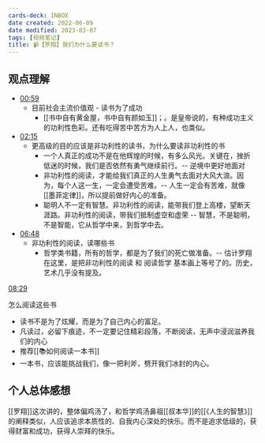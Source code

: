 ```yaml
---
cards-deck: INBOX
date created: 2022-06-09
date modified: 2023-03-07
tags: [视频笔记]
title: 📹【罗翔】我们为什么要读书？
---
```


## 观点理解

- [00:59](https://www.bilibili.com/video/BV1BK411L7DJ?spm_id_from=333.934.top_right_bar_window_history.content.click#t=59.265613)
	- 目前社会主流价值观 - 读书为了成功
		- [[书中自有黄金屋，书中自有颜如玉]]；。是皇帝说的，有种成功主义的功利性色彩。还有吃得苦中苦方为人上人，也类似。
- [02:15](https://www.bilibili.com/video/BV1BK411L7DJ?spm_id_from=333.934.top_right_bar_window_history.content.click#t=135.42736)
	- 更高级的目的应该是非功利性的读书，为什么要读非功利性的书
		- 一个人真正的成功不是在他辉煌的时候，有多么风光。关键在，挫折低迷的时候，我们是否依然有勇气继续前行。-- 逆境中更好地面对
		- 非功利性的阅读，才能给我们真正的人生勇气去面对大风大浪。因为，每个人这一生，一定会遭受苦难。-- 人生一定会有苦难，就像[[墨菲定律]]，所以提前做好内心的准备。
		- 聪明人不一定有智慧。非功利性的阅读，能带我们登上高楼，望断天涯路。非功利性的阅读，带我们抵制虚空和虚荣 -- 智慧，不是聪明，不是智能，它从哲学中来，到哲学中去。
- [06:48](https://www.bilibili.com/video/BV1BK411L7DJ?spm_id_from=333.934.top_right_bar_window_history.content.click#t=408.335023)
	- 非功利性的阅读，读哪些书
		- 哲学类书籍，所有的哲学，都是为了我们的死亡做准备。-- 估计罗翔在这里，是把非功利性的阅读 和 阅读哲学 基本画上等号了的。历史，艺术几乎没有提及。

[08:29](https://www.bilibili.com/video/BV1BK411L7DJ?spm_id_from=333.934.top_right_bar_window_history.content.click#t=509.893227)

怎么阅读这些书

- 读书不是为了炫耀，而是为了自己内心的富足。
- 凡读过，必留下痕迹，不一定要记住精彩段落，不断阅读，无声中浸润滋养我们的内心
- 推荐[[📚如何阅读一本书]]
- 一本书，应该能挑战我们，像一把利斧，劈开我们冰封的内心。

## 个人总体感想

[[罗翔]]这次讲的，整体偏鸡汤了，和哲学鸡汤鼻祖[[叔本华]]的[[《人生的智慧》]] 的阐释类似，人应该追求本质性的、自我内心深处的快乐。而不是追求低级的，获得财富和成功，获得人崇拜的快乐。
